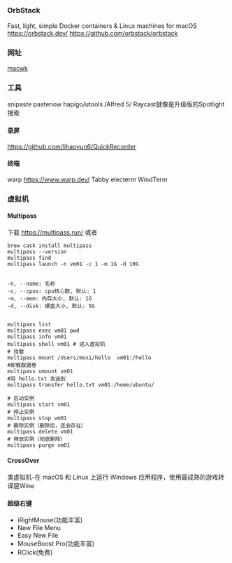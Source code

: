 
##
### OrbStack
Fast, light, simple Docker containers & Linux machines for macOS
https://orbstack.dev/
https://github.com/orbstack/orbstack


### 网址
[macwk](https://macwk.com.cn/)

### 工具

snipaste
pastenow
hapigo/utools /Alfred 5/ Raycast就像是升级版的Spotlight搜索

#### 录屏
https://github.com/lihaoyun6/QuickRecorder

#### 终端
warp https://www.warp.dev/
Tabby
electerm
WindTerm
### 虚拟机
#### Multipass
下载
https://multipass.run/
或者
```
brew cask install multipass
multipass --version
multipass find
multipass launch -n vm01 -c 1 -m 1G -d 10G


-n, --name: 名称
-c, --cpus: cpu核心数, 默认: 1
-m, --mem: 内存大小, 默认: 1G
-d, --disk: 硬盘大小, 默认: 5G


multipass list
multipass exec vm01 pwd
multipass info vm01
multipass shell vm01 # 进入虚拟机
# 挂载
multipass mount /Users/moxi/hello  vm01:/hello
#卸载数据卷
multipass umount vm01
#将 hello.txt 发送到
multipass transfer hello.txt vm01:/home/ubuntu/

# 启动实例
multipass start vm01
# 停止实例
multipass stop vm01
# 删除实例（删除后，还会存在）
multipass delete vm01
# 释放实例（彻底删除）
multipass purge vm01
```

#### CrossOver
类虚拟机-在 macOS 和 Linux 上运行 Windows 应用程序，使用最成熟的游戏转译层Wine

#### 超级右键
- iRightMouse(功能丰富)
- New File Menu
- Easy New File
- MouseBoost Pro(功能丰富)
- RClick(免费)